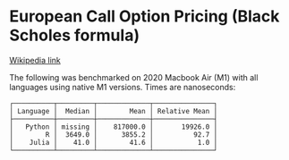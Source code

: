 # European Call Option Pricing (Black Scholes formula)

[Wikipedia link](https://en.wikipedia.org/wiki/Black%E2%80%93Scholes_model#Black%E2%80%93Scholes_formula)

The following was benchmarked on 2020 Macbook Air (M1) with all languages using native M1 versions. Times are nanoseconds:

```
┌──────────┬─────────┬─────────────┬───────────────┐
│ Language │  Median │        Mean │ Relative Mean │
├──────────┼─────────┼─────────────┼───────────────┤
│   Python │ missing │    817000.0 │       19926.0 │
│        R │  3649.0 │      3855.2 │          92.7 │
│    Julia │    41.0 │        41.6 │           1.0 │
└──────────┴─────────┴─────────────┴───────────────┘
```